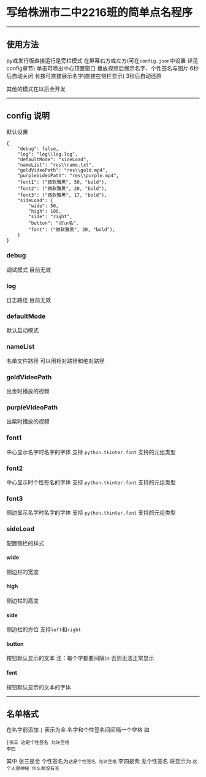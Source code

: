 # 写给株洲市二中2216班的简单点名程序

---
## 使用方法
py或发行版直接运行是旁栏模式 在屏幕右方或左方(可在`config.json`中设置 详见config章节)
单击可唤出中心顶置窗口 播放视频后展示名字、个性签名与图片 6秒后自动关闭
长按可直接展示名字(直接在侧栏显示) 3秒后自动还原

其他的模式在以后会开发

---
## config 说明
默认设置
```
{  
	"debug": false,  
	"log": "log\\log.log",  
	"defaultMode": "sideLoad",  
	"nameList": "res\\name.txt",  
	"goldVideoPath": "res\\gold.mp4",  
	"purpleVideoPath": "res\\purple.mp4",  
	"font1": ("微软雅黑", 50, "bold"),  
	"font2": ("微软雅黑", 20, "bold"),  
	"font3": ("微软雅黑", 17, "bold"),  
	"sideLoad": {  
		"wide": 50,  
		"high": 100,  
		"side": "right",  
		"button": "点\n名",  
		"font": ("微软雅黑", 20, "bold"),  
	} 
}
```
### debug
调试模式 目前无效
### log
日志路径 目前无效
### defaultMode
默认启动模式
### nameList
名单文件路径 可以用相对路径和绝对路径
### goldVideoPath
出金时播放的视频
### purpleVideoPath
出紫时播放的视频
### font1
中心显示名字时名字的字体
支持 `python.tkinter.font`  支持的元组类型
### font2
中心显示时个性签名的字体
支持 `python.tkinter.font`  支持的元组类型
### font3
侧边显示名字时名字的字体
支持 `python.tkinter.font`  支持的元组类型
### sideLoad
配置侧栏的样式
#### wide
侧边栏的宽度
#### high
侧边栏的高度
#### side
侧边栏的方位 支持`left`和`right`
#### button
按钮默认显示的文本
注：每个字都要间隔\\n 否则无法正常显示
#### font
按钮默认显示的文本的字体

---
## 名单格式
在名字前添加 `|` 表示为金
名字和个性签名间间隔一个空格
如
```
|张三 这是个性签名 允许空格
李四
```
其中
张三是金 个性签名为`这是个性签名 允许空格`
李四是紫 无个性签名 将显示为 `这个人很神秘 什么都没有写`